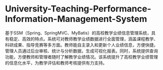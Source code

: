 # University-Teaching-Performance-Information-Management-System
基于SSM（Spring、SpringMVC、MyBatis）的高校教学业绩信息管理系统，具有稳定、高效的特点。系统可对教师教学业绩数据进行全面管理，涵盖课程教学、科研成果、指导竞赛等多方面。教师能自主录入和更新个人业绩信息，方便快捷。管理人员通过后台审核、统计与分析数据，生成可视化报表。同时，系统提供查询功能，方便教师和管理者随时了解教学业绩情况。该系统提升了高校教学业绩管理的信息化水平，为教学评估和教师考核提供有力支持。 
